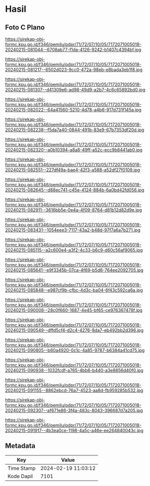 # Hasil

## Foto C Plano

https://sirekap-obj-formc.kpu.go.id/f346/pemilu/pdpr/71/72/07/10/05/7172071005018-20240215-081044--6708ab77-f1da-4126-9242-b1407c4394bf.jpg

https://sirekap-obj-formc.kpu.go.id/f346/pemilu/pdpr/71/72/07/10/05/7172071005018-20240215-081217--6502d023-9cc0-472a-98eb-e8bada3eb1f8.jpg

https://sirekap-obj-formc.kpu.go.id/f346/pemilu/pdpr/71/72/07/10/05/7172071005018-20240215-081307--d41309e6-ad98-49d9-a2b7-4c6c65892bd0.jpg

https://sirekap-obj-formc.kpu.go.id/f346/pemilu/pdpr/71/72/07/10/05/7172071005018-20240215-082022--64a41560-5210-4d78-a4b6-917d731f145a.jpg

https://sirekap-obj-formc.kpu.go.id/f346/pemilu/pdpr/71/72/07/10/05/7172071005018-20240215-082238--f5da7a40-0844-491b-83e9-67b7353df20d.jpg

https://sirekap-obj-formc.kpu.go.id/f346/pemilu/pdpr/71/72/07/10/05/7172071005018-20240215-082320--a0b10394-a8a8-49ff-a52c-ecc9b8441ab0.jpg

https://sirekap-obj-formc.kpu.go.id/f346/pemilu/pdpr/71/72/07/10/05/7172071005018-20240215-082551--227df49a-bae4-42f3-a588-a52df27f0109.jpg

https://sirekap-obj-formc.kpu.go.id/f346/pemilu/pdpr/71/72/07/10/05/7172071005018-20240215-082645--d88ec741-c45e-4124-884b-6a0bd42fd056.jpg

https://sirekap-obj-formc.kpu.go.id/f346/pemilu/pdpr/71/72/07/10/05/7172071005018-20240215-082911--3616bb5e-0e4a-4f09-8764-d81b12d82d9e.jpg

https://sirekap-obj-formc.kpu.go.id/f346/pemilu/pdpr/71/72/07/10/05/7172071005018-20240215-083431--1054eee3-7117-43a2-b48d-97f7a6a7b271.jpg

https://sirekap-obj-formc.kpu.go.id/f346/pemilu/pdpr/71/72/07/10/05/7172071005018-20240215-085115--a2c600e4-a3f2-4c33-b6c9-d60c56af9065.jpg

https://sirekap-obj-formc.kpu.go.id/f346/pemilu/pdpr/71/72/07/10/05/7172071005018-20240215-085641--e9f3345b-07ca-4f69-b5d6-764ee2092705.jpg

https://sirekap-obj-formc.kpu.go.id/f346/pemilu/pdpr/71/72/07/10/05/7172071005018-20240215-085848--e987cf9b-cfbc-4d3c-ba04-6f43c592ca6a.jpg

https://sirekap-obj-formc.kpu.go.id/f346/pemilu/pdpr/71/72/07/10/05/7172071005018-20240215-090008--28c0f660-1687-4e45-bf65-ce976367478f.jpg

https://sirekap-obj-formc.kpu.go.id/f346/pemilu/pdpr/71/72/07/10/05/7172071005018-20240215-090549--dffd5cf4-d2c4-4276-8da7-eb492bb2d396.jpg

https://sirekap-obj-formc.kpu.go.id/f346/pemilu/pdpr/71/72/07/10/05/7172071005018-20240215-090805--b60a4920-0c1c-4a85-9787-b6384a41cd75.jpg

https://sirekap-obj-formc.kpu.go.id/f346/pemilu/pdpr/71/72/07/10/05/7172071005018-20240215-090938--1032fcdf-a765-4bb6-b440-a3e8856d40f0.jpg

https://sirekap-obj-formc.kpu.go.id/f346/pemilu/pdpr/71/72/07/10/05/7172071005018-20240215-091155--8862ebcd-76a7-4523-aa8d-fb959285b532.jpg

https://sirekap-obj-formc.kpu.go.id/f346/pemilu/pdpr/71/72/07/10/05/7172071005018-20240215-092307--af671e86-3f4a-483c-8043-396687d7a205.jpg

https://sirekap-obj-formc.kpu.go.id/f346/pemilu/pdpr/71/72/07/10/05/7172071005018-20240215-091917--4b3ea0ce-1198-4a5c-a46e-ee264840043c.jpg


## Metadata

| Key        | Value               |
| ---------- | ------------------- |
| Time Stamp | 2024-02-19 11:03:12 |
| Kode Dapil | 7101                |




